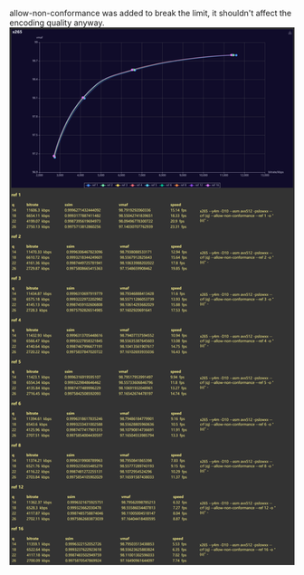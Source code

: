 allow-non-conformance was added to break the limit, it shouldn't affect the encoding quality anyway.
![img](report.png)